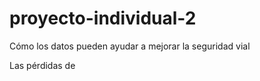 # proyecto-individual-2

Cómo los datos pueden ayudar a mejorar la seguridad vial </span>

Las pérdidas de 
 
